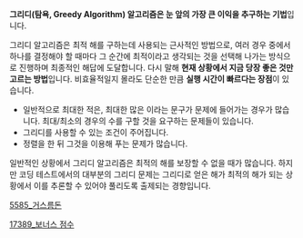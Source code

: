**그리디(탐욕, Greedy Algorithm) 알고리즘은 눈 앞의 가장 큰 이익을 추구하는 기법**입니다.

그리디 알고리즘은 최적 해를 구하는데 사용되는 근사적인 방법으로,
여러 경우 중에서 하나를 결정해야 할 때마다 그 순간에 최적이라고 생각되는 것을 선택해 나가는 방식으로 진행하며 최종적인 해답에 도달합니다.
다시 말해 **현재 상황에서 지금 당장 좋은 것만 고르는 방법**입니다.
비효율적일지 몰라도 단순한 만큼 **실행 시간이 빠르다는 장점**이 있습니다.

- 일반적으로 최대한 적은, 최대한 많은 이라는 문구가 문제에 들어가는 경우가 많습니다. 최대/최소의 경우의 수를 구할 것을 요구하는 문제들이 있습니다.
- 그리디를 사용할 수 있는 조건이 주어집니다.
- 정렬을 한 뒤 그것을 이용해 푸는 문제가 많습니다.

일반적인 상황에서 그리디 알고리즘은 최적의 해를 보장할 수 없을 때가 많습니다.
하지만 코딩 테스트에서의 대부분의 그리디 문제는 그리디로 얻은 해가 최적의 해가 되는 상황에서 이를 추론할 수 있어야 풀리도록 출제되는 경향입니다.

[5585_거스름돈](https://github.com/princesssuna/BOJ_CPP/blob/main/Greedy/5585_거스름돈.cpp)

[17389_보너스 점수](https://github.com/princesssuna/BOJ_CPP/blob/main/Greedy/17389_보너스%20점수.cpp)